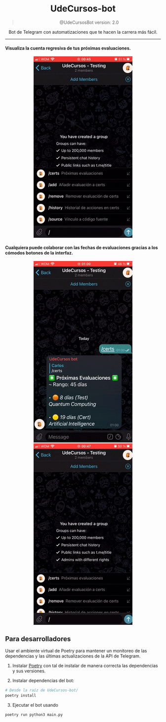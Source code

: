 
<center>

  # UdeCursos-bot
  > @UdeCursosBot version: 2.0


  Bot de Telegram con automatizaciones que te hacen la carrera más fácil.

</center>

---

#### Visualiza la cuenta regresiva de tus próximas evaluaciones.
<center>

  ![certs](assets/certs.gif)

</center>

#### Cualquiera puede colaborar con las fechas de evaluaciones gracias a los cómodos botones de la interfaz.
<center>
  
  ![add](assets/add.gif)
  ![remove](assets/remove.gif)

</center>

## Para desarrolladores

Usar el ambiente virtual de Poetry para mantener un monitoreo de las dependencias y las últimas actualizaciones de la API de Telegram.

1. Instalar [Poetry](https://python-poetry.org/docs/#installation)  con tal de instalar de manera correcta las dependencias y sus versiones.

2. Instalar dependencias del bot:
  ```bash
  # Desde la raíz de UdeCursos-bot/
  poetry install
  ```
3. Ejecutar el bot usando 
```bash
poetry run python3 main.py
```
